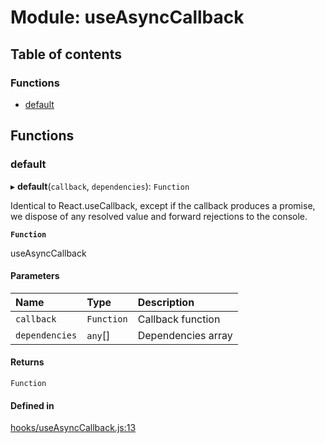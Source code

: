 # Module: useAsyncCallback

## Table of contents

### Functions

- [default](useAsyncCallback.md#default)

## Functions

### default

▸ **default**(`callback`, `dependencies`): `Function`

Identical to React.useCallback, except if the callback produces a promise,
we dispose of any resolved value and forward rejections to the console.

**`Function`**

useAsyncCallback

#### Parameters

| Name | Type | Description |
| :------ | :------ | :------ |
| `callback` | `Function` | Callback function |
| `dependencies` | `any`[] | Dependencies array |

#### Returns

`Function`

#### Defined in

[hooks/useAsyncCallback.js:13](https://github.com/Twipped/hooks/blob/f27aaa6/hooks/useAsyncCallback.js#L13)
